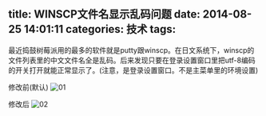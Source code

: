 title: WINSCP文件名显示乱码问题
date: 2014-08-25 14:01:11
categories: 技术
tags:
---
最近捣鼓树莓派用的最多的软件就是putty跟winscp。在日文系统下，winscp的文件列表里的中文文件名全是乱码。后来发现只要在登录设置窗口里把utf-8编码的开关打开就能正常显示了。(注意，是登录设置窗口。不是主菜单里的环境设置)
<!-- more -->
修改前(默认)
![01](01.png)

修改后
![02](02.png)